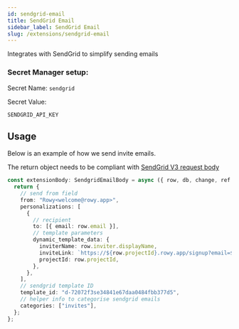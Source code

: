 ```yaml
---
id: sendgrid-email
title: SendGrid Email
sidebar_label: SendGrid Email
slug: /extensions/sendgrid-email
---
```


Integrates with SendGrid to simplify sending emails

### Secret Manager setup:

Secret Name: `sendgrid`

Secret Value:

```
SENDGRID_API_KEY
```

## Usage

Below is an example of how we send invite emails.

The return object needs to be compliant with
[SendGrid V3 request body](https://sendgrid.api-docs.io/v3.0/mail-send/v3-mail-send)

```typescript
const extensionBody: SendgridEmailBody = async ({ row, db, change, ref }) => {
  return {
    // send from field
    from: "Rowy<welcome@rowy.app>",
    personalizations: [
      {
        // recipient
        to: [{ email: row.email }],
        // template parameters
        dynamic_template_data: {
          inviterName: row.inviter.displayName,
          inviteLink: `https://${row.projectId}.rowy.app/signup?email=${row.email}`,
          projectId: row.projectId,
        },
      },
    ],
    // sendgrid template ID
    template_id: "d-72072f3se34841e67daa0484fbb377d5",
    // helper info to categorise sendgrid emails
    categories: ["invites"],
  };
};
```
